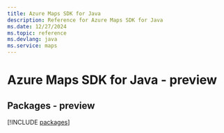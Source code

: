 ```yaml
---
title: Azure Maps SDK for Java
description: Reference for Azure Maps SDK for Java
ms.date: 12/27/2024
ms.topic: reference
ms.devlang: java
ms.service: maps
---
```

# Azure Maps SDK for Java - preview
## Packages - preview
[!INCLUDE [packages](maps-index.md)]